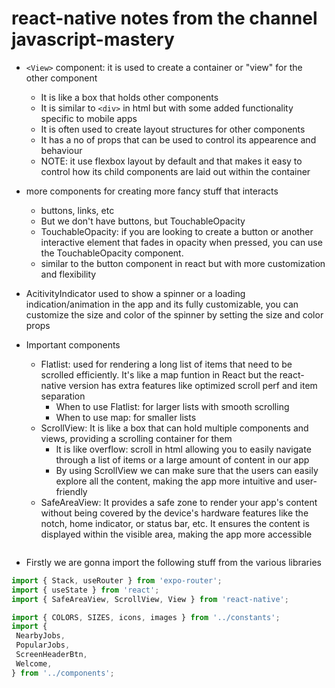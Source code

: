 # react-native notes from the channel javascript-mastery

- `<View>` component: it is used to create a container or "view" for the other component

  - It is like a box that holds other components
  - It is similar to `<div>` in html but with some added functionality specific to mobile apps
  - It is often used to create layout structures for other components
  - It has a no of props that can be used to control its appearence and behaviour
  - NOTE: it use flexbox layout by default and that makes it easy to control how its child components are laid out within the container

- more components for creating more fancy stuff that interacts

  - buttons, links, etc
  - But we don't have buttons, but TouchableOpacity
  - TouchableOpacity: if you are looking to create a button or another interactive element that fades in opacity when pressed, you can use the TouchableOpacity component.
  - similar to the button component in react but with more customization and flexibility

- AcitivityIndicator used to show a spinner or a loading indication/animation in the app and its fully customizable, you can customize the size and color of the spinner by setting the size and color props

- Important components

  - Flatlist: used for rendering a long list of items that need to be scrolled efficiently. It's like a map funtion in React but the react-native version has extra features like optimized scroll perf and item separation
    - When to use Flatlist: for larger lists with smooth scrolling
    - When to use map: for smaller lists
  - ScrollView: It is like a box that can hold multiple components and views, providing a scrolling container for them
    - It is like overflow: scroll in html allowing you to easily navigate through a list of items or a large amount of content in our app
    - By using ScrollView we can make sure that the users can easily explore all the content, making the app more intuitive and user-friendly
  - SafeAreaView: It provides a safe zone to render your app's content without being covered by the device's hardware features like the notch, home indicator, or status bar, etc. It ensures the content is displayed within the visible area, making the app more accessible

  ```

  ```

- Firstly we are gonna import the following stuff from the various libraries

```js
import { Stack, useRouter } from 'expo-router';
import { useState } from 'react';
import { SafeAreaView, ScrollView, View } from 'react-native';

import { COLORS, SIZES, icons, images } from '../constants';
import {
 NearbyJobs,
 PopularJobs,
 ScreenHeaderBtn,
 Welcome,
} from '../components';
```
